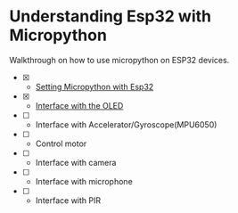 # Understanding Esp32 with Micropython
Walkthrough on how to use micropython on ESP32 devices. 
- [x] - [Setting Micropython with Esp32](https://github.com/gigwegbe/understanding-esp32-with-micropython/tree/main/01_Setting_Up_Micropython_Esp32)
- [x] - [Interface with the OLED](https://github.com/gigwegbe/understanding-esp32-with-micropython/tree/main/02_ESP32_Board_SSD1306_OLED_Display)
- [ ] - Interface with Accelerator/Gyroscope(MPU6050)
- [ ] - Control motor
- [ ] - Interface with camera
- [ ] - Interface with microphone 
- [ ] - Interface with PIR
